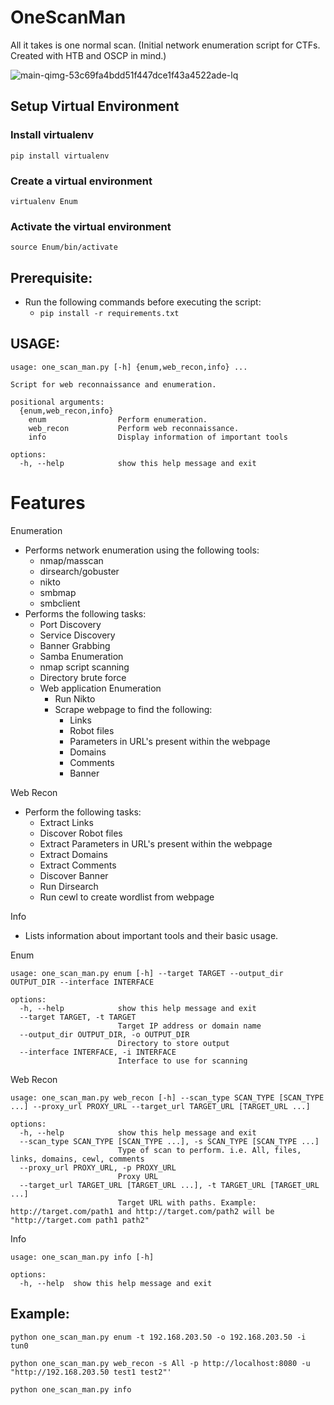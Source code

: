 # OneScanMan
All it takes is one normal scan. (Initial network enumeration script for CTFs. Created with HTB and OSCP in mind.)

![main-qimg-53c69fa4bdd51f447dce1f43a4522ade-lq](https://github.com/khyatiparekh/OneScanMan/assets/3457866/3735b8e0-bcbd-474f-8976-4832425ea420)

## Setup Virtual Environment
### Install virtualenv
```pip install virtualenv```

### Create a virtual environment
```virtualenv Enum```

### Activate the virtual environment
```source Enum/bin/activate```

## Prerequisite:
- Run the following commands before executing the script:
    - ``` pip install -r requirements.txt ```
    
## USAGE: 
```
usage: one_scan_man.py [-h] {enum,web_recon,info} ...

Script for web reconnaissance and enumeration.

positional arguments:
  {enum,web_recon,info}
    enum                Perform enumeration.
    web_recon           Perform web reconnaissance.
    info                Display information of important tools

options:
  -h, --help            show this help message and exit
```

# Features
Enumeration
- Performs network enumeration using the following tools:
     - nmap/masscan
     - dirsearch/gobuster
     - nikto
     - smbmap
     - smbclient
- Performs the following tasks:
     - Port Discovery
     - Service Discovery
     - Banner Grabbing
     - Samba Enumeration
     - nmap script scanning
     - Directory brute force
     - Web application Enumeration
          - Run Nikto
          - Scrape webpage to find the following:
               - Links
               - Robot files
               - Parameters in URL's present within the webpage
               - Domains
               - Comments
               - Banner
           
Web Recon
- Perform the following tasks:
   - Extract Links
   - Discover Robot files
   - Extract Parameters in URL's present within the webpage
   - Extract Domains
   - Extract Comments
   - Discover Banner
   - Run Dirsearch
   - Run cewl to create wordlist from webpage

Info
- Lists information about important tools and their basic usage.
  
Enum
```
usage: one_scan_man.py enum [-h] --target TARGET --output_dir OUTPUT_DIR --interface INTERFACE

options:
  -h, --help            show this help message and exit
  --target TARGET, -t TARGET
                        Target IP address or domain name
  --output_dir OUTPUT_DIR, -o OUTPUT_DIR
                        Directory to store output
  --interface INTERFACE, -i INTERFACE
                        Interface to use for scanning
```

Web Recon
```
usage: one_scan_man.py web_recon [-h] --scan_type SCAN_TYPE [SCAN_TYPE ...] --proxy_url PROXY_URL --target_url TARGET_URL [TARGET_URL ...]

options:
  -h, --help            show this help message and exit
  --scan_type SCAN_TYPE [SCAN_TYPE ...], -s SCAN_TYPE [SCAN_TYPE ...]
                        Type of scan to perform. i.e. All, files, links, domains, cewl, comments
  --proxy_url PROXY_URL, -p PROXY_URL
                        Proxy URL
  --target_url TARGET_URL [TARGET_URL ...], -t TARGET_URL [TARGET_URL ...]
                        Target URL with paths. Example: http://target.com/path1 and http://target.com/path2 will be "http://target.com path1 path2"
```

Info
```
usage: one_scan_man.py info [-h]

options:
  -h, --help  show this help message and exit
```

## Example:
```python one_scan_man.py enum -t 192.168.203.50 -o 192.168.203.50 -i tun0```

```python one_scan_man.py web_recon -s All -p http://localhost:8080 -u "http://192.168.203.50 test1 test2"'``` 

```python one_scan_man.py info```



